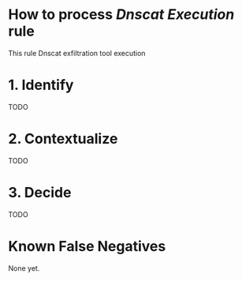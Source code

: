 # How to process *Dnscat Execution* rule
This rule Dnscat exfiltration tool execution

# 1. Identify
TODO

# 2. Contextualize
TODO

# 3. Decide
TODO

# Known False Negatives
None yet.

